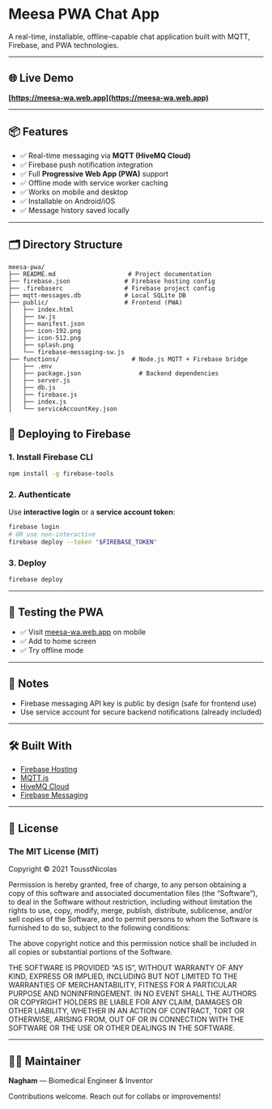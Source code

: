 # Meesa PWA Chat App

A real-time, installable, offline-capable chat application built with MQTT, Firebase, and PWA technologies.

---

## 🌐 Live Demo

**[https://meesa-wa.web.app](https://meesa-wa.web.app)**

---

## 📦 Features

* ✅ Real-time messaging via **MQTT (HiveMQ Cloud)**
* ✅ Firebase push notification integration
* ✅ Full **Progressive Web App (PWA)** support
* ✅ Offline mode with service worker caching
* ✅ Works on mobile and desktop
* ✅ Installable on Android/iOS
* ✅ Message history saved locally

---

## 🗂 Directory Structure

```
meesa-pwa/
├── README.md                    # Project documentation
├── firebase.json               # Firebase hosting config
├── .firebaserc                 # Firebase project config
├── mqtt-messages.db            # Local SQLite DB
├── public/                     # Frontend (PWA)
│   ├── index.html
│   ├── sw.js
│   ├── manifest.json
│   ├── icon-192.png
│   ├── icon-512.png
│   ├── splash.png
│   └── firebase-messaging-sw.js
├── functions/                    # Node.js MQTT + Firebase bridge
│   ├── .env
│   ├── package.json                # Backend dependencies
│   ├── server.js
│   ├── db.js
│   ├── firebase.js
│   ├── index.js
│   └── serviceAccountKey.json

```
 

## 🚀 Deploying to Firebase

### 1. Install Firebase CLI

```bash
npm install -g firebase-tools
```

### 2. Authenticate

Use **interactive login** or a **service account token**:

```bash
firebase login
# OR use non-interactive
firebase deploy --token "$FIREBASE_TOKEN"
```

### 3. Deploy

```bash
firebase deploy
```

---

## 🧪 Testing the PWA

* ✅ Visit [meesa-wa.web.app](https://meesa-wa.web.app) on mobile
* ✅ Add to home screen
* ✅ Try offline mode

---

## 🔐 Notes

* Firebase messaging API key is public by design (safe for frontend use)
* Use service account for secure backend notifications (already included)

---

## 🛠 Built With

* [Firebase Hosting](https://firebase.google.com/products/hosting)
* [MQTT.js](https://github.com/mqttjs/MQTT.js)
* [HiveMQ Cloud](https://www.hivemq.com/mqtt-cloud-broker/)
* [Firebase Messaging](https://firebase.google.com/docs/cloud-messaging)

---

## 📄 License

### The MIT License (MIT)

Copyright © 2021 TousstNicolas 

Permission is hereby granted, free of charge, to any person obtaining a copy of this software and associated documentation files (the “Software”), to deal in the Software without restriction, including without limitation the rights to use, copy, modify, merge, publish, distribute, sublicense, and/or sell copies of the Software, and to permit persons to whom the Software is furnished to do so, subject to the following conditions:

The above copyright notice and this permission notice shall be included in all copies or substantial portions of the Software.

THE SOFTWARE IS PROVIDED “AS IS”, WITHOUT WARRANTY OF ANY KIND, EXPRESS OR IMPLIED, INCLUDING BUT NOT LIMITED TO THE WARRANTIES OF MERCHANTABILITY, FITNESS FOR A PARTICULAR PURPOSE AND NONINFRINGEMENT. IN NO EVENT SHALL THE AUTHORS OR COPYRIGHT HOLDERS BE LIABLE FOR ANY CLAIM, DAMAGES OR OTHER LIABILITY, WHETHER IN AN ACTION OF CONTRACT, TORT OR OTHERWISE, ARISING FROM, OUT OF OR IN CONNECTION WITH THE SOFTWARE OR THE USE OR OTHER DEALINGS IN THE SOFTWARE.

---

## 🙋‍♀️ Maintainer

**Nagham** — Biomedical Engineer & Inventor

Contributions welcome. Reach out for collabs or improvements!

